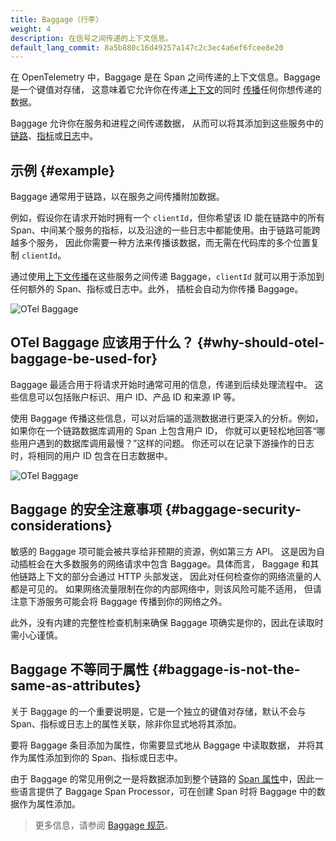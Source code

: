 ```yaml
---
title: Baggage（行李）
weight: 4
description: 在信号之间传递的上下文信息。
default_lang_commit: 8a5b880c16d49257a147c2c3ec4a6ef6fcee8e20
---
```


在 OpenTelemetry 中，Baggage 是在 Span 之间传递的上下文信息。Baggage 是一个键值对存储，
这意味着它允许你在传递[上下文](../../context-propagation/#context)的同时
[传播](../../context-propagation/#propagation)任何你想传递的数据。

Baggage 允许你在服务和进程之间传递数据，
从而可以将其添加到这些服务中的[链路](../traces/)、[指标](../metrics/)或[日志](../logs/)中。

## 示例 {#example}

Baggage 通常用于链路，以在服务之间传播附加数据。

例如，假设你在请求开始时拥有一个 `clientId`，但你希望该 ID 能在链路中的所有
Span、中间某个服务的指标，以及沿途的一些日志中都能使用。由于链路可能跨越多个服务，
因此你需要一种方法来传播该数据，而无需在代码库的多个位置复制 `clientId`。

通过使用[上下文传播](../traces/#context-propagation)在这些服务之间传递
Baggage，`clientId` 就可以用于添加到任何额外的 Span、指标或日志中。此外，
插桩会自动为你传播 Baggage。

![OTel Baggage](../otel-baggage.svg)

## OTel Baggage 应该用于什么？ {#why-should-otel-baggage-be-used-for}

Baggage 最适合用于将请求开始时通常可用的信息，传递到后续处理流程中。
这些信息可以包括账户标识、用户 ID、产品 ID 和来源 IP 等。

使用 Baggage 传播这些信息，可以对后端的遥测数据进行更深入的分析。例如，
如果你在一个链路数据库调用的 Span 上包含用户 ID，
你就可以更轻松地回答“哪些用户遇到的数据库调用最慢？”这样的问题。
你还可以在记录下游操作的日志时，将相同的用户 ID 包含在日志数据中。

![OTel Baggage](../otel-baggage-2.svg)

## Baggage 的安全注意事项 {#baggage-security-considerations}

敏感的 Baggage 项可能会被共享给非预期的资源，例如第三方 API。
这是因为自动插桩会在大多数服务的网络请求中包含 Baggage。具体而言，
Baggage 和其他链路上下文的部分会通过 HTTP 头部发送，
因此对任何检查你的网络流量的人都是可见的。
如果网络流量限制在你的内部网络中，则该风险可能不适用，
但请注意下游服务可能会将 Baggage 传播到你的网络之外。

此外，没有内建的完整性检查机制来确保 Baggage 项确实是你的，因此在读取时需小心谨慎。

## Baggage 不等同于属性 {#baggage-is-not-the-same-as-attributes}

关于 Baggage 的一个重要说明是，它是一个独立的键值对存储，默认不会与
Span、指标或日志上的属性关联，除非你显式地将其添加。

要将 Baggage 条目添加为属性，你需要显式地从 Baggage 中读取数据，
并将其作为属性添加到你的 Span、指标或日志中。

由于 Baggage 的常见用例之一是将数据添加到整个链路的
[Span 属性](../traces/#attributes)中，因此一些语言提供了
Baggage Span Processor，可在创建 Span 时将 Baggage 中的数据作为属性添加。

> 更多信息，请参阅 [Baggage 规范][baggage specification]。

[baggage specification]: /docs/specs/otel/overview/#baggage-signal
